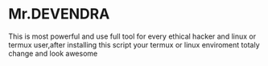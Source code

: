 # Mr.DEVENDRA
This is most powerful and use full tool for every ethical hacker and linux or termux user,after installing this script your termux or linux enviroment totaly change and look awesome 
